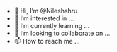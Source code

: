 - 👋 Hi, I’m @Nileshshru
- 👀 I’m interested in ...
- 🌱 I’m currently learning ...
- 💞️ I’m looking to collaborate on ...
- 📫 How to reach me ...

<!---
Nileshshru/Nileshshru is a ✨ special ✨ repository because its `README.md` (this file) appears on your GitHub profile.
You can click the Preview link to take a look at your changes.
--->
